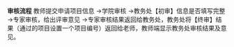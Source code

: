 **审核流程**
教师提交申请项目信息
→学院审核
→教务处【初审】信息是否填写完整
→专家审核，给出评审意见
→专家审核结果返回给教务处，教务处将【终审】结果（通过的项目设置一个项目编号）返回给老师，教师端显示教务处审核结果及意见。